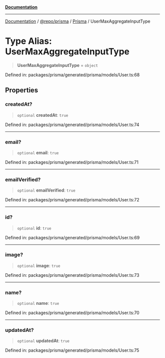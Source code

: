 [**Documentation**](../../../../../README.md)

***

[Documentation](../../../../../README.md) / [@repo/prisma](../../../README.md) / [Prisma](../README.md) / UserMaxAggregateInputType

# Type Alias: UserMaxAggregateInputType

> **UserMaxAggregateInputType** = `object`

Defined in: packages/prisma/generated/prisma/models/User.ts:68

## Properties

### createdAt?

> `optional` **createdAt**: `true`

Defined in: packages/prisma/generated/prisma/models/User.ts:74

***

### email?

> `optional` **email**: `true`

Defined in: packages/prisma/generated/prisma/models/User.ts:71

***

### emailVerified?

> `optional` **emailVerified**: `true`

Defined in: packages/prisma/generated/prisma/models/User.ts:72

***

### id?

> `optional` **id**: `true`

Defined in: packages/prisma/generated/prisma/models/User.ts:69

***

### image?

> `optional` **image**: `true`

Defined in: packages/prisma/generated/prisma/models/User.ts:73

***

### name?

> `optional` **name**: `true`

Defined in: packages/prisma/generated/prisma/models/User.ts:70

***

### updatedAt?

> `optional` **updatedAt**: `true`

Defined in: packages/prisma/generated/prisma/models/User.ts:75
